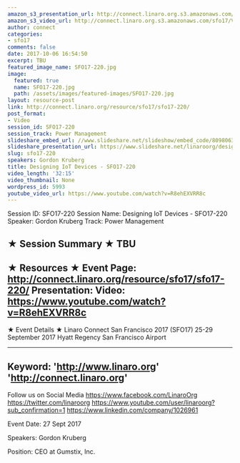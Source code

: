 ```yaml
---
amazon_s3_presentation_url: http://connect.linaro.org.s3.amazonaws.com/sfo17/Presentations/SFO17-220%20Designing%20an%20IoT%20Device.pdf
amazon_s3_video_url: http://connect.linaro.org.s3.amazonaws.com/sfo17/Videos/SFO17-220%20Designing%20IoT%20Devices.mp4
author: connect
categories:
- sfo17
comments: false
date: 2017-10-06 16:54:50
excerpt: TBU
featured_image_name: SFO17-220.jpg
image:
  featured: true
  name: SFO17-220.jpg
  path: /assets/images/featured-images/SFO17-220.jpg
layout: resource-post
link: http://connect.linaro.org/resource/sfo17/sfo17-220/
post_format:
- Video
session_id: SFO17-220
session_track: Power Management
slideshare_embed_url: //www.slideshare.net/slideshow/embed_code/80980638
slideshare_presentation_url: https://www.slideshare.net/linaroorg/designing-iot-devices-sfo17220
slug: sfo17-220
speakers: Gordon Kruberg
title: Designing IoT Devices - SFO17-220
video_length: '32:15'
video_thumbnail: None
wordpress_id: 5993
youtube_video_url: https://www.youtube.com/watch?v=R8ehEXVRR8c
---
```


Session ID: SFO17-220
Session Name: Designing IoT Devices - SFO17-220
Speaker: Gordon Kruberg
Track: Power Management

★ Session Summary ★
TBU
---------------------------------------------------
★ Resources ★
Event Page: http://connect.linaro.org/resource/sfo17/sfo17-220/
Presentation:
Video: https://www.youtube.com/watch?v=R8ehEXVRR8c
---------------------------------------------------

★ Event Details ★
Linaro Connect San Francisco 2017 (SFO17)
25-29 September 2017
Hyatt Regency San Francisco Airport

---------------------------------------------------
Keyword:
'http://www.linaro.org'
'http://connect.linaro.org'
---------------------------------------------------
Follow us on Social Media
https://www.facebook.com/LinaroOrg
https://twitter.com/linaroorg
https://www.youtube.com/user/linaroorg?sub_confirmation=1
https://www.linkedin.com/company/1026961

Event Date: 27 Sept 2017

Speakers: Gordon Kruberg

Position: CEO at Gumstix, Inc.